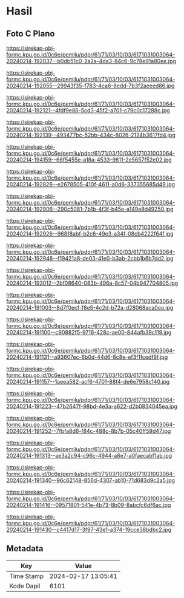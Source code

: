 # Hasil

## Foto C Plano

https://sirekap-obj-formc.kpu.go.id/0c6e/pemilu/pdpr/61/71/03/10/03/6171031003064-20240214-192037--b0db51c0-2a2a-4da3-84c6-9c78e91a80ee.jpg

https://sirekap-obj-formc.kpu.go.id/0c6e/pemilu/pdpr/61/71/03/10/03/6171031003064-20240214-192055--29943f35-f783-4ca6-8edd-7b3f2aeeed86.jpg

https://sirekap-obj-formc.kpu.go.id/0c6e/pemilu/pdpr/61/71/03/10/03/6171031003064-20240214-192121--4fdf9e86-5cd3-45f2-a701-c79c0c17288c.jpg

https://sirekap-obj-formc.kpu.go.id/0c6e/pemilu/pdpr/61/71/03/10/03/6171031003064-20240214-192139--493477bc-52bb-434c-8026-2124b3617fd4.jpg

https://sirekap-obj-formc.kpu.go.id/0c6e/pemilu/pdpr/61/71/03/10/03/6171031003064-20240214-194159--66f5455e-a18a-4533-9611-2e5657f52e02.jpg

https://sirekap-obj-formc.kpu.go.id/0c6e/pemilu/pdpr/61/71/03/10/03/6171031003064-20240214-192828--e2678505-410f-4611-a0d6-337355685d49.jpg

https://sirekap-obj-formc.kpu.go.id/0c6e/pemilu/pdpr/61/71/03/10/03/6171031003064-20240214-192906--290c5081-7b1b-4f3f-b45e-a149a8d49250.jpg

https://sirekap-obj-formc.kpu.go.id/0c6e/pemilu/pdpr/61/71/03/10/03/6171031003064-20240214-192926--96818abf-b2c6-49e3-a34f-08cb4222f64f.jpg

https://sirekap-obj-formc.kpu.go.id/0c6e/pemilu/pdpr/61/71/03/10/03/6171031003064-20240214-192948--f19421a8-de03-41e0-b3ab-2cbb1b6b7dd2.jpg

https://sirekap-obj-formc.kpu.go.id/0c6e/pemilu/pdpr/61/71/03/10/03/6171031003064-20240214-193012--2bf08640-083b-496a-8c57-04b947704805.jpg

https://sirekap-obj-formc.kpu.go.id/0c6e/pemilu/pdpr/61/71/03/10/03/6171031003064-20240214-191003--8d7f0ecf-f8e5-4c2d-b72a-d28068aca0ea.jpg

https://sirekap-obj-formc.kpu.go.id/0c6e/pemilu/pdpr/61/71/03/10/03/6171031003064-20240214-191100--c90882f5-9716-428c-ae00-844afb39c119.jpg

https://sirekap-obj-formc.kpu.go.id/0c6e/pemilu/pdpr/61/71/03/10/03/6171031003064-20240214-191131--a93607ec-6b0d-44d6-8c8e-ef3f1fcedf9f.jpg

https://sirekap-obj-formc.kpu.go.id/0c6e/pemilu/pdpr/61/71/03/10/03/6171031003064-20240214-191157--1aeea582-acf6-4701-88f4-de6e7958c140.jpg

https://sirekap-obj-formc.kpu.go.id/0c6e/pemilu/pdpr/61/71/03/10/03/6171031003064-20240214-191223--47b2647f-98bd-4e3a-a622-d2b0834045ea.jpg

https://sirekap-obj-formc.kpu.go.id/0c6e/pemilu/pdpr/61/71/03/10/03/6171031003064-20240214-191252--7fbfa8d6-f84c-488c-8b7b-05c40ff59d47.jpg

https://sirekap-obj-formc.kpu.go.id/0c6e/pemilu/pdpr/61/71/03/10/03/6171031003064-20240214-191313--ae3a2c94-c96c-4944-a8e7-a0faecabf1ab.jpg

https://sirekap-obj-formc.kpu.go.id/0c6e/pemilu/pdpr/61/71/03/10/03/6171031003064-20240214-191340--96c62148-856d-4307-ab10-71d683d9c2a5.jpg

https://sirekap-obj-formc.kpu.go.id/0c6e/pemilu/pdpr/61/71/03/10/03/6171031003064-20240214-191416--09571801-541e-4b73-8b09-8abcfc6df6ac.jpg

https://sirekap-obj-formc.kpu.go.id/0c6e/pemilu/pdpr/61/71/03/10/03/6171031003064-20240214-191430--c4417d17-3f97-43e1-a374-19cce38bdbc2.jpg


## Metadata

| Key        | Value               |
| ---------- | ------------------- |
| Time Stamp | 2024-02-17 13:05:41 |
| Kode Dapil | 6101                |



